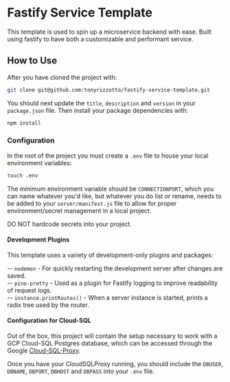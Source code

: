 # Fastify Service Template

This template is used to spin up a microservice backend with ease. Built using fastify to have both a customizable and performant service.

## How to Use

After you have cloned the project with:

```bash
git clone git@github.com:tonyrizzotto/fastify-service-template.git
```

You should next update the `title`, `description` and `version` in your `package.json` file. Then install your package dependencies with:

```bash
npm install
```

### Configuration

In the root of the project you must create a `.env` file to house your local environment variables:

```bash
touch .env
```

The minimum environment variable should be `CONNECTIONPORT`, which you can name whatever you'd like, but whatever you do list or rename, needs to be added to your `server/manifest.js` file to allow for proper environment/secret management in a local project.

DO NOT hardcode secrets into your project.

#### Development Plugins

This template uses a variety of development-only plugins and packages:

-- `nodemon` - For quickly restarting the development server after changes are saved.<br>
-- `pino-pretty` - Used as a plugin for Fastify logging to improve readability of request logs.<br>
-- `instance.printRoutes()` - When a server instance is started, prints a radix tree used by the router.<br>

#### Configuration for Cloud-SQL

Out of the box, this project will contain the setup necessary to work with a GCP Cloud-SQL Postgres database, which can be accessed through the Google [Cloud-SQL-Proxy](https://cloud.google.com/sql/docs/mysql/sql-proxy).

Once you have your CloudSQLProxy running, you should include the `DBUSER`, `DBNAME`, `DBPORT`, `DBHOST` and `DBPASS` into your `.env` file.
